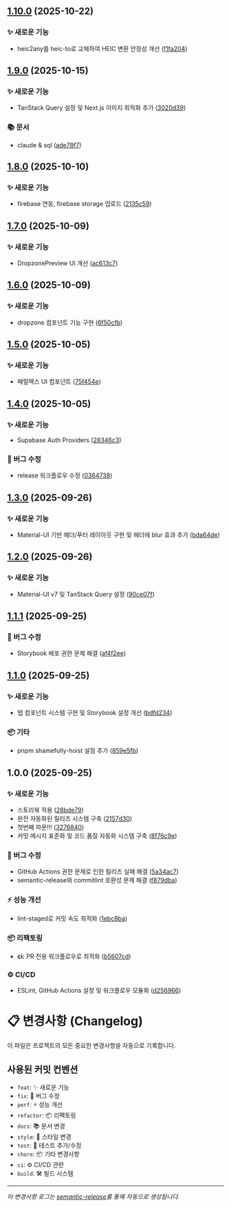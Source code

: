 ## [1.10.0](https://github.com/minoong/garden-bizarre-adventure/compare/v1.9.0...v1.10.0) (2025-10-22)

### ✨ 새로운 기능

* heic2any를 heic-to로 교체하여 HEIC 변환 안정성 개선 ([f1fa204](https://github.com/minoong/garden-bizarre-adventure/commit/f1fa204618d608c8ec7f2b9a618597ca262807d3))

## [1.9.0](https://github.com/minoong/garden-bizarre-adventure/compare/v1.8.0...v1.9.0) (2025-10-15)

### ✨ 새로운 기능

* TanStack Query 설정 및 Next.js 이미지 최적화 추가 ([3020d39](https://github.com/minoong/garden-bizarre-adventure/commit/3020d392dbd901d0f32d42f1653d47a7ba454cb6))

### 📚 문서

* claude & sql ([ade78f7](https://github.com/minoong/garden-bizarre-adventure/commit/ade78f71cc3ca74dc909ca98115340c343476737))

## [1.8.0](https://github.com/minoong/garden-bizarre-adventure/compare/v1.7.0...v1.8.0) (2025-10-10)

### ✨ 새로운 기능

* firebase 연동, firebase storage 업로드 ([2135c59](https://github.com/minoong/garden-bizarre-adventure/commit/2135c590301641c308a2d0d1ebe1d50b5960ac15))

## [1.7.0](https://github.com/minoong/garden-bizarre-adventure/compare/v1.6.0...v1.7.0) (2025-10-09)

### ✨ 새로운 기능

* DropzonePreview UI 개선 ([ac613c7](https://github.com/minoong/garden-bizarre-adventure/commit/ac613c75dc89983e382e9e6ae09a36b95806a79b))

## [1.6.0](https://github.com/minoong/garden-bizarre-adventure/compare/v1.5.0...v1.6.0) (2025-10-09)

### ✨ 새로운 기능

* dropzone 컴포넌트 기능 구현 ([6f50cfb](https://github.com/minoong/garden-bizarre-adventure/commit/6f50cfb31b83c04b81d37f566dcc5231fc6828a1))

## [1.5.0](https://github.com/minoong/garden-bizarre-adventure/compare/v1.4.0...v1.5.0) (2025-10-05)

### ✨ 새로운 기능

* 페럴렉스 UI 컴포넌트 ([75f454e](https://github.com/minoong/garden-bizarre-adventure/commit/75f454e1842bb6b9694774faf1793c55f2f70e05))

## [1.4.0](https://github.com/minoong/garden-bizarre-adventure/compare/v1.3.0...v1.4.0) (2025-10-05)

### ✨ 새로운 기능

* Supabase Auth Providers ([28346c3](https://github.com/minoong/garden-bizarre-adventure/commit/28346c30b728774e720d63ab5b7a60e2291b3dc2))

### 🐛 버그 수정

* release 워크플로우 수정 ([0364738](https://github.com/minoong/garden-bizarre-adventure/commit/036473830bd1556fd4918342d63147c601fa2180))

## [1.3.0](https://github.com/minoong/garden-bizarre-adventure/compare/v1.2.0...v1.3.0) (2025-09-26)

### ✨ 새로운 기능

* Material-UI 기반 헤더/푸터 레이아웃 구현 및 헤더에 blur 효과 추가 ([bda64de](https://github.com/minoong/garden-bizarre-adventure/commit/bda64de8efb5ff94ab3c43c7df840d52a3ad79c6))

## [1.2.0](https://github.com/minoong/garden-bizarre-adventure/compare/v1.1.1...v1.2.0) (2025-09-26)

### ✨ 새로운 기능

* Material-UI v7 및 TanStack Query 설정 ([90ce07f](https://github.com/minoong/garden-bizarre-adventure/commit/90ce07f6eecdb3457f08a6d3ab1d098bcb8d0c06))

## [1.1.1](https://github.com/minoong/garden-bizarre-adventure/compare/v1.1.0...v1.1.1) (2025-09-25)

### 🐛 버그 수정

* Storybook 배포 권한 문제 해결 ([af4f2ee](https://github.com/minoong/garden-bizarre-adventure/commit/af4f2ee8cba0ffc899fdd9262d47842e04ded33e))

## [1.1.0](https://github.com/minoong/garden-bizarre-adventure/compare/v1.0.0...v1.1.0) (2025-09-25)

### ✨ 새로운 기능

* 탭 컴포넌트 시스템 구현 및 Storybook 설정 개선 ([bdfd234](https://github.com/minoong/garden-bizarre-adventure/commit/bdfd234dd2c7e0d494c10a76f293cf0ce395858d))

### 📦 기타

* pnpm shamefully-hoist 설정 추가 ([859e5fb](https://github.com/minoong/garden-bizarre-adventure/commit/859e5fb1b2551c45c53395f4c7b1890964fca2ff))

## 1.0.0 (2025-09-25)

### ✨ 새로운 기능

* 스토리북 적용 ([28bde79](https://github.com/minoong/garden-bizarre-adventure/commit/28bde79ec8c6a21b7eebba6a382b171ef74f7aa5))
* 완전 자동화된 릴리즈 시스템 구축 ([2157d30](https://github.com/minoong/garden-bizarre-adventure/commit/2157d305e0b8341365ee033240ae0e110b5530a8))
* 첫번째 파문!!! ([3276840](https://github.com/minoong/garden-bizarre-adventure/commit/327684058efcd8f31ee2f301e985d549c1090669))
* 커밋 메시지 표준화 및 코드 품질 자동화 시스템 구축 ([8f76c9e](https://github.com/minoong/garden-bizarre-adventure/commit/8f76c9e91613906675402e6b5d00f0cde6521856))

### 🐛 버그 수정

* GitHub Actions 권한 문제로 인한 릴리즈 실패 해결 ([5a34ac7](https://github.com/minoong/garden-bizarre-adventure/commit/5a34ac7d4e5e013f4c1f82f1c5d53f444fae09fb))
* semantic-release와 commitlint 호환성 문제 해결 ([f879dba](https://github.com/minoong/garden-bizarre-adventure/commit/f879dba8919f5a098cc820b04f8035263fd8c543))

### ⚡ 성능 개선

* lint-staged로 커밋 속도 최적화 ([1ebc8ba](https://github.com/minoong/garden-bizarre-adventure/commit/1ebc8ba7365c26600516fabb69e018a757adbc7a))

### 📦 리팩토링

* **ci:** PR 전용 워크플로우로 최적화 ([b5607cd](https://github.com/minoong/garden-bizarre-adventure/commit/b5607cd0d4ad21e5c5e51319211dda78273f7f04))

### ⚙️ CI/CD

* ESLint, GitHub Actions 설정 및 워크플로우 모듈화 ([d256966](https://github.com/minoong/garden-bizarre-adventure/commit/d25696692284d0846a4b866eca7baec6013db072))

# 📋 변경사항 (Changelog)

이 파일은 프로젝트의 모든 중요한 변경사항을 자동으로 기록합니다.

## 사용된 커밋 컨벤션

- `feat`: ✨ 새로운 기능
- `fix`: 🐛 버그 수정
- `perf`: ⚡ 성능 개선
- `refactor`: 📦 리팩토링
- `docs`: 📚 문서 변경
- `style`: 💎 스타일 변경
- `test`: 🚨 테스트 추가/수정
- `chore`: 📦 기타 변경사항
- `ci`: ⚙️ CI/CD 관련
- `build`: 🛠 빌드 시스템

---

_이 변경사항 로그는 [semantic-release](https://github.com/semantic-release/semantic-release)를 통해 자동으로 생성됩니다._
